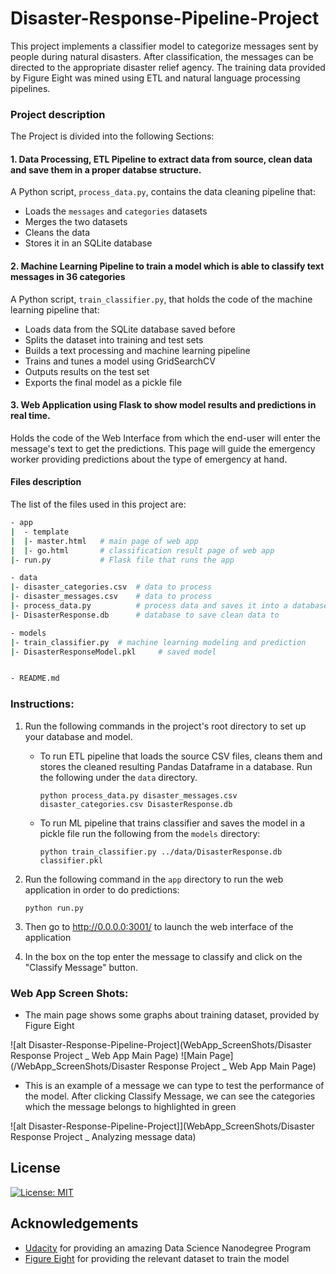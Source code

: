 # Disaster-Response-Pipeline-Project


This project implements a classifier model to categorize messages sent by people during natural disasters. After classification, the messages can be directed to the appropriate disaster relief agency. The training data provided by Figure Eight was mined using ETL and natural language processing pipelines.


### Project description

The Project is divided into the following Sections:

#### 1. Data Processing, ETL Pipeline to extract data from source, clean data and save them in a proper databse structure.

A Python script, `process_data.py`, contains the data cleaning pipeline that:

- Loads the `messages` and `categories` datasets
- Merges the two datasets
- Cleans the data
- Stores it in an SQLite database

#### 2. Machine Learning Pipeline to train a model which is able to classify text messages in 36 categories

A Python script, `train_classifier.py`, that holds the code of the machine learning pipeline that:

- Loads data from the SQLite database saved before
- Splits the dataset into training and test sets
- Builds a text processing and machine learning pipeline
- Trains and tunes a model using GridSearchCV
- Outputs results on the test set
- Exports the final model as a pickle file

#### 3. Web Application using Flask to show model results and predictions in real time.

Holds the code of the Web Interface from which the end-user will enter the message's text to get the predictions. This page will guide the emergency worker providing predictions about the type of emergency at hand.

#### Files description

The list of the files used in this project are:

```sh
- app
|  - template
|  |- master.html   # main page of web app
|  |- go.html       # classification result page of web app
|- run.py           # Flask file that runs the app

- data
|- disaster_categories.csv  # data to process
|- disaster_messages.csv    # data to process
|- process_data.py          # process data and saves it into a database
|- DisasterResponse.db      # database to save clean data to

- models
|- train_classifier.py  # machine learning modeling and prediction
|- DisasterResponseModel.pkl     # saved model


- README.md
```

### Instructions:

1. Run the following commands in the project's root directory to set up your database and model.

    - To run ETL pipeline that loads the source CSV files, cleans them and stores the cleaned resulting Pandas Dataframe in a database. Run the following under the `data` directory.

        ```
        python process_data.py disaster_messages.csv disaster_categories.csv DisasterResponse.db
        ```

    - To run ML pipeline that trains classifier and saves the model in a pickle file run the following from the `models` directory:

        ```
        python train_classifier.py ../data/DisasterResponse.db classifier.pkl
        ```

2. Run the following command in the `app` directory to run the web application in order to do predictions:

    ```
    python run.py
    ```

3. Then go to http://0.0.0.0:3001/ to launch the web interface of the application

4. In the box on the top enter the message to classify and click on the "Classify Message" button.


### Web App Screen Shots:

- The main page shows some graphs about training dataset, provided by Figure Eight

![alt Disaster-Response-Pipeline-Project](WebApp_ScreenShots/Disaster Response Project _ Web App Main Page)
![Main Page](/WebApp_ScreenShots/Disaster Response Project _ Web App Main Page)


- This is an example of a message we can type to test the performance of the model. After clicking Classify Message, we can see the categories which the message belongs to highlighted in green

![alt Disaster-Response-Pipeline-Project]](WebApp_ScreenShots/Disaster Response Project _ Analyzing message data)


<a name="license"></a>
## License
[![License: MIT](https://img.shields.io/badge/License-MIT-yellow.svg)](https://opensource.org/licenses/MIT)

<a name="acknowledgement"></a>
## Acknowledgements

* [Udacity](https://www.udacity.com/) for providing an amazing Data Science Nanodegree Program
* [Figure Eight](https://www.figure-eight.com/) for providing the relevant dataset to train the model

